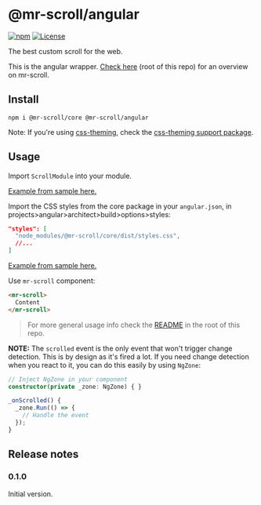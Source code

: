 # @mr-scroll/angular

[![npm](https://img.shields.io/npm/v/@mr-scroll/angular.svg)](https://www.npmjs.com/package/@mr-scroll/angular)
[![License](https://img.shields.io/badge/license-MIT-blue.svg)](https://opensource.org/licenses/MIT)

The best custom scroll for the web.

This is the angular wrapper. [Check here](../..) (root of this repo) for an overview on mr-scroll.

## Install

```
npm i @mr-scroll/core @mr-scroll/angular
```

Note: If you're using [css-theming](https://github.com/mrahhal/css-theming), check the [css-theming support package](../css-theming).

## Usage

Import `ScrollModule` into your module.

[Example from sample here.](https://github.com/mrahhal/mr-scroll/blob/0780d36414c7032a5853daa53ec390cc9427537c/samples/angular/src/app/app.module.ts#L19)

Import the CSS styles from the core package in your `angular.json`, in projects>angular>architect>build>options>styles:
```json
"styles": [
  "node_modules/@mr-scroll/core/dist/styles.css",
  //...
]
```

[Example from sample here.](https://github.com/mrahhal/mr-scroll/blob/0780d36414c7032a5853daa53ec390cc9427537c/samples/angular/angular.json#L34)

Use `mr-scroll` component:
```html
<mr-scroll>
  Content
</mr-scroll>
```

> For more general usage info check the [README](../..) in the root of this repo.

**NOTE:** The `scrolled` event is the only event that won't trigger change detection. This is by design as it's fired a lot. If you need change detection when you react to it, you can do this easily by using `NgZone`:
```ts
// Inject NgZone in your component
constructor(private _zone: NgZone) { }

_onScrolled() {
  _zone.Run(() => {
    // Handle the event
  });
}
```

## Release notes

### 0.1.0

Initial version.
